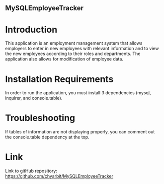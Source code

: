## MySQLEmployeeTracker

# Introduction
This application is an employment management system that allows employers to enter in new employees with relevant information and to view the new employees according to their roles and departments.  The application also allows for modification of employee data.

# Installation Requirements
In order to run the application, you must install 3 dependencies (mysql, inquirer, and console.table). 

# Troubleshooting
If tables of information are not displaying properly, you can comment out the console.table dependency at the top.  

# Link
Link to gitHub repository: https://github.com/chyarbit/MySQLEmployeeTracker 